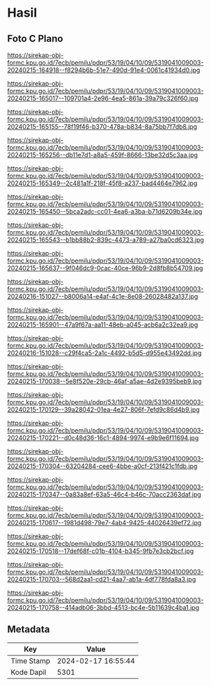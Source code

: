 # Hasil

## Foto C Plano

https://sirekap-obj-formc.kpu.go.id/7ecb/pemilu/pdpr/53/19/04/10/09/5319041009003-20240215-164918--f8294b6b-51e7-490d-91e4-0061c41934d0.jpg

https://sirekap-obj-formc.kpu.go.id/7ecb/pemilu/pdpr/53/19/04/10/09/5319041009003-20240215-165017--109701a4-2e96-4ea5-861a-39a79c326f60.jpg

https://sirekap-obj-formc.kpu.go.id/7ecb/pemilu/pdpr/53/19/04/10/09/5319041009003-20240215-165155--78f19f46-b370-478a-b834-8a75bb7f7db8.jpg

https://sirekap-obj-formc.kpu.go.id/7ecb/pemilu/pdpr/53/19/04/10/09/5319041009003-20240215-165256--db11e7d1-a8a5-459f-8666-13be32d5c3aa.jpg

https://sirekap-obj-formc.kpu.go.id/7ecb/pemilu/pdpr/53/19/04/10/09/5319041009003-20240215-165349--2c481a1f-218f-45f8-a237-bad4464e7962.jpg

https://sirekap-obj-formc.kpu.go.id/7ecb/pemilu/pdpr/53/19/04/10/09/5319041009003-20240215-165450--5bca2adc-cc01-4ea6-a3ba-b71d6209b34e.jpg

https://sirekap-obj-formc.kpu.go.id/7ecb/pemilu/pdpr/53/19/04/10/09/5319041009003-20240215-165543--b1bb88b2-839c-4473-a789-a27ba0cd6323.jpg

https://sirekap-obj-formc.kpu.go.id/7ecb/pemilu/pdpr/53/19/04/10/09/5319041009003-20240215-165637--9f046dc9-0cac-40ce-96b9-2d8fb8b54709.jpg

https://sirekap-obj-formc.kpu.go.id/7ecb/pemilu/pdpr/53/19/04/10/09/5319041009003-20240216-151027--b8006a14-e4af-4c1e-8e08-26028482a137.jpg

https://sirekap-obj-formc.kpu.go.id/7ecb/pemilu/pdpr/53/19/04/10/09/5319041009003-20240215-165901--47a9f67a-aa11-48eb-a045-acb6a2c32ea9.jpg

https://sirekap-obj-formc.kpu.go.id/7ecb/pemilu/pdpr/53/19/04/10/09/5319041009003-20240216-151028--c29f4ca5-2a1c-4492-b5d5-d955e43492dd.jpg

https://sirekap-obj-formc.kpu.go.id/7ecb/pemilu/pdpr/53/19/04/10/09/5319041009003-20240215-170038--5e8f520e-29cb-46af-a5ae-4d2e9395beb9.jpg

https://sirekap-obj-formc.kpu.go.id/7ecb/pemilu/pdpr/53/19/04/10/09/5319041009003-20240215-170129--39a28042-01ea-4e27-806f-7efd9c86d4b9.jpg

https://sirekap-obj-formc.kpu.go.id/7ecb/pemilu/pdpr/53/19/04/10/09/5319041009003-20240215-170221--d0c48d36-16c1-4894-9974-e9b9e6f11694.jpg

https://sirekap-obj-formc.kpu.go.id/7ecb/pemilu/pdpr/53/19/04/10/09/5319041009003-20240215-170304--63204284-cee6-4bbe-a0cf-213f421c1fdb.jpg

https://sirekap-obj-formc.kpu.go.id/7ecb/pemilu/pdpr/53/19/04/10/09/5319041009003-20240215-170347--0a83a8ef-63a5-46c4-b46c-70acc2363daf.jpg

https://sirekap-obj-formc.kpu.go.id/7ecb/pemilu/pdpr/53/19/04/10/09/5319041009003-20240215-170617--1981d498-79e7-4ab4-9425-44026439ef72.jpg

https://sirekap-obj-formc.kpu.go.id/7ecb/pemilu/pdpr/53/19/04/10/09/5319041009003-20240215-170518--17def68f-c01b-4104-b345-9fb7e3cb2bcf.jpg

https://sirekap-obj-formc.kpu.go.id/7ecb/pemilu/pdpr/53/19/04/10/09/5319041009003-20240215-170703--568d2aa1-cd21-4aa7-ab1a-4df778fda8a3.jpg

https://sirekap-obj-formc.kpu.go.id/7ecb/pemilu/pdpr/53/19/04/10/09/5319041009003-20240215-170758--414adb06-3bbd-4513-bc4e-5b11639c4ba1.jpg


## Metadata

| Key        | Value               |
| ---------- | ------------------- |
| Time Stamp | 2024-02-17 16:55:44 |
| Kode Dapil | 5301                |



